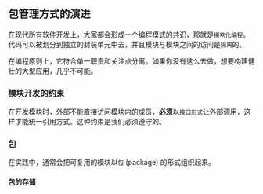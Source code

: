 ## 包管理方式的演进 
在现代所有软件开发上，大家都会形成一个编程模式的共识，那就是`模块化编程`。代码可以被划分到独立的封装单元中去，并且模块与模块之间的访问是`隔离`的。

在编程原则上，它符合单一职责和关注点分离。如果你没有这么去做，想要构建健壮的大型应用，几乎不可能。

### 模块开发的约束

在开发模块时，外部不能直接访问模块内的成员，**必须**以`接口形式`让外部调用，这样才能统一引用方式。这种约束是我们必须遵守的。

### 包

在实践中，通常会把可复用的模块以`包` (package) 的形式组织起来。

#### 包的存储




